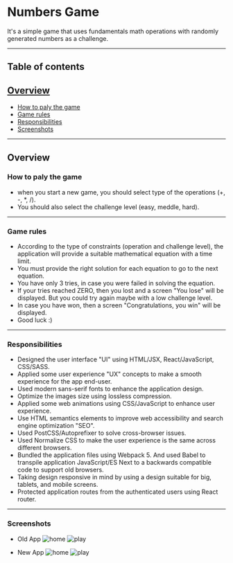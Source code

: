 # Numbers Game

It's a simple game that uses fundamentals math operations with randomly generated numbers as a challenge.

***

## Table of contents

## [Overview](#overview)

* [How to paly the game](#how-to-paly-the-game)
* [Game rules](#game-rules)
* [Responsibilities](#responsibilities)
* [Screenshots](#screenshots)

***

## Overview
  
### How to paly the game

* when you start a new game, you should select type of the operations (+, -, *, /).
* You should also select the challenge level (easy, meddle, hard).

***

### Game rules

* According to the type of constraints (operation and challenge level), the application will provide a suitable mathematical equation with a time limit.
* You must provide the right solution for each equation to go to the next equation.
* You have only 3 tries, in case you were failed in solving the equation.
* If your tries reached ZERO, then you lost and a screen "You lose" will be displayed. But you could try again maybe with a low challenge level.
* In case you have won, then a screen "Congratulations, you win" will be displayed.
* Good luck :)

***

### Responsibilities

* Designed the user interface "UI" using HTML/JSX, React/JavaScript, CSS/SASS.
* Applied some user experience "UX" concepts to make a smooth experience for the app end-user.
* Used modern sans-serif fonts to enhance the application design.
* Optimize the images size using lossless compression.
* Applied some web animations using CSS/JavaScript to enhance user experience.
* Use HTML semantics elements to improve web accessibility and search engine optimization "SEO".
* Used PostCSS/Autoprefixer to solve cross-browser issues.
* Used Normalize CSS to make the user experience is the same across different browsers.
* Bundled the application files using Webpack 5. And used Babel to transpile application JavaScript/ES Next to a backwards compatible code to support old browsers.
* Taking design responsive in mind by using a design suitable for big, tablets, and mobile screens.
* Protected application routes from the authenticated users using React router.

***

### Screenshots

* Old App
  ![home](https://user-images.githubusercontent.com/61619208/146030118-3b04f504-629c-425e-b6b7-27cef8f472e9.png)
  ![play](https://user-images.githubusercontent.com/61619208/149015113-8d8ac7ed-1ff0-451f-a25b-7c81e1c062aa.png)
  
* New App
  ![home](https://user-images.githubusercontent.com/61619208/149015156-b071d868-99e5-4d10-a479-00d7a5ed44ca.png)
  ![play](https://user-images.githubusercontent.com/61619208/149015168-d291fa49-6e63-45fd-9071-bedf97a37314.png)
